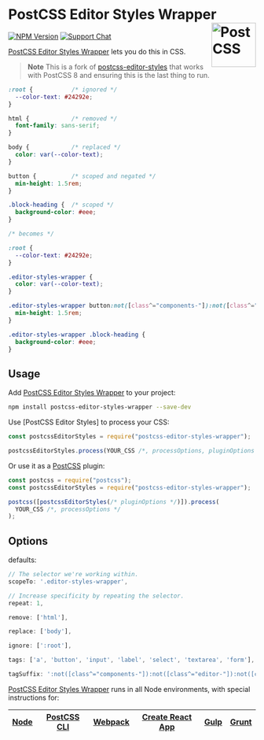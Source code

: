 # PostCSS Editor Styles Wrapper [<img src="https://postcss.github.io/postcss/logo.svg" alt="PostCSS" width="90" height="90" align="right">][postcss]

[![NPM Version][npm-img]][npm-url]
[![Support Chat][git-img]][git-url]

[PostCSS Editor Styles Wrapper] lets you do this in CSS.

> **Note**
> This is a fork of [postcss-editor-styles](https://github.com/m-e-h/postcss-editor-styles) that works with PostCSS 8 and ensuring this is the last thing to run.

```css
:root {           /* ignored */
  --color-text: #24292e;
}

html {            /* removed */
  font-family: sans-serif;
}

body {            /* replaced */
  color: var(--color-text);
}

button {          /* scoped and negated */
  min-height: 1.5rem;
}

.block-heading {  /* scoped */
  background-color: #eee;
}

/* becomes */

:root {
  --color-text: #24292e;
}

.editor-styles-wrapper {
  color: var(--color-text);
}

.editor-styles-wrapper button:not([class^="components-"]):not([class^="editor-"]):not([class^="block-"]):not([aria-owns]) {
  min-height: 1.5rem;
}

.editor-styles-wrapper .block-heading {
  background-color: #eee;
}
```

## Usage

Add [PostCSS Editor Styles Wrapper] to your project:

```bash
npm install postcss-editor-styles-wrapper --save-dev
```

Use [PostCSS Editor Styles] to process your CSS:

```js
const postcssEditorStyles = require("postcss-editor-styles-wrapper");

postcssEditorStyles.process(YOUR_CSS /*, processOptions, pluginOptions */);
```

Or use it as a [PostCSS] plugin:

```js
const postcss = require("postcss");
const postcssEditorStyles = require("postcss-editor-styles-wrapper");

postcss([postcssEditorStyles(/* pluginOptions */)]).process(
  YOUR_CSS /*, processOptions */
);
```

## Options
defaults:
```js
// The selector we're working within.
scopeTo: '.editor-styles-wrapper',

// Increase specificity by repeating the selector.
repeat: 1,

remove: ['html'],

replace: ['body'],

ignore: [':root'],

tags: ['a', 'button', 'input', 'label', 'select', 'textarea', 'form'],

tagSuffix: ':not([class^="components-"]):not([class^="editor-"]):not([class^="block-"]):not([aria-owns])'
```


[PostCSS Editor Styles Wrapper] runs in all Node environments, with special instructions for:

| [Node](INSTALL.md#node) | [PostCSS CLI](INSTALL.md#postcss-cli) | [Webpack](INSTALL.md#webpack) | [Create React App](INSTALL.md#create-react-app) | [Gulp](INSTALL.md#gulp) | [Grunt](INSTALL.md#grunt) |
| ----------------------- | ------------------------------------- | ----------------------------- | ----------------------------------------------- | ----------------------- | ------------------------- |


[git-img]: https://img.shields.io/badge/support-chat-blue.svg
[git-url]: https://gitter.im/postcss/postcss
[npm-img]: https://img.shields.io/npm/v/postcss-editor-styles-wrapper.svg
[npm-url]: https://www.npmjs.com/package/postcss-editor-styles-wrapper
[postcss]: https://github.com/postcss/postcss
[PostCSS Editor Styles Wrapper]: https://github.com/Antonio-Laguna/postcss-editor-styles
